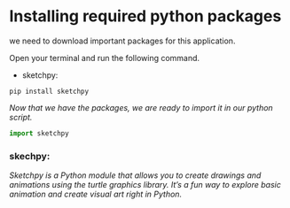 # Installing required python packages
we need to download important packages for this application.

Open your terminal and run the following command.
- sketchpy:
```terminal
pip install sketchpy
```
*Now that we have the packages, we are ready to import it in our python script.*
```py
import sketchpy
```
### skechpy:
*Sketchpy is a Python module that allows you to create drawings and animations using the turtle graphics library. It’s a fun way to explore basic animation and create visual art right in Python.*
